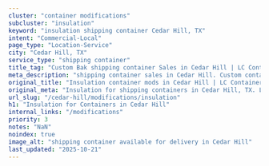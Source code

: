 ```yaml
---
cluster: "container modifications"
subcluster: "insulation"
keyword: "insulation shipping container Cedar Hill, TX"
intent: "Commercial-Local"
page_type: "Location-Service"
city: "Cedar Hill, TX"
service_type: "shipping container"
title_tag: "Custom Bak shipping container Sales in Cedar Hill | LC Container"
meta_description: "shipping container sales in Cedar Hill. Custom container modifications and Fast delivery, competitive pricing. Serving modifications area. Quote ID: 4BK. Call (214) 524-4168 for your free quote today."
original_title: "Insulation container mods in Cedar Hill | LC Container"
original_meta: "Insulation for shipping containers in Cedar Hill, TX. Local fabrication & pro install. LC Container — Since 2003. Get a quote."
url_slug: "/cedar-hill/modifications/insulation"
h1: "Insulation for Containers in Cedar Hill"
internal_links: "/modifications"
priority: 3
notes: "NaN"
noindex: true
image_alt: "shipping container available for delivery in Cedar Hill"
last_updated: "2025-10-21"
---
```


<!-- TODO: Add unique city/inventory copy, images, and internal links here. -->
